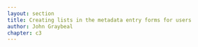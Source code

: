 ```yaml
---
layout: section
title: Creating lists in the metadata entry forms for users
author: John Graybeal
chapter: c3
---
```

